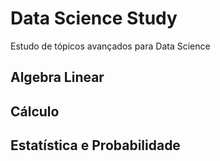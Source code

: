 # Data Science Study
Estudo de tópicos avançados para Data Science

## Algebra Linear

## Cálculo

## Estatística e Probabilidade 
